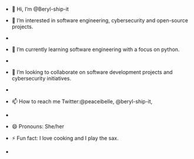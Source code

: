 - 👋 Hi, I’m @Beryl-ship-it
- 👀 I’m interested in software engineering, cybersecurity and open-source projects.
- 
- 🌱 I’m currently learning software engineering with a focus on python.
- 
- 💞️ I’m looking to collaborate on software development projects and cybersecurity initiatives.
- 
- 📫 How to reach me Twitter:@peaceibelle, @beryl-ship-it,
- 

- 😄 Pronouns: She/her
- ⚡ Fun fact: I love cooking and I play the sax.
- 

<!---
Beryl-ship-it/Beryl-ship-it is a ✨ special ✨ repository because its `README.md` (this file) appears on your GitHub profile.
You can click the Preview link to take a look at your changes.
--->
